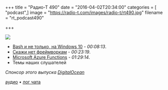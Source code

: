 +++
title = "Радио-Т 490"
date = "2016-04-02T20:34:00"
categories = [ "podcast",]
image = "https://radio-t.com/images/radio-t/rt490.jpg"
filename = "rt_podcast490"

+++

![](https://radio-t.com/images/radio-t/rt490.jpg)

- [Bash и не только, на Windows 10](http://www.zdnet.com/article/heres-how-microsoft-will-support-bash-on-windows-10/) - *00:08:13*.
- [Скажи нет фреймворкам](http://www.catonmat.net/blog/frameworks-dont-make-sense/) - *00:23:19*.
- [Microsoft Azure Functions](http://techcrunch.com/2016/03/31/microsoft-answers-aws-lambdas-event-triggered-serverless-apps-with-azure-functions/) - *01:29:14*.
- Темы наших слушателей

_Спонсор этого выпуска [DigitalOcean](https://www.digitalocean.com)_

[аудио](https://cdn.radio-t.com/rt_podcast490.mp3) • [лог чата](http://chat.radio-t.com/logs/radio-t-490.html)
<audio src="https://cdn.radio-t.com/rt_podcast490.mp3" preload="none"></audio>
